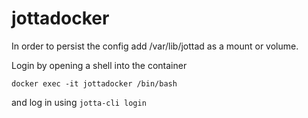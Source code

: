 # jottadocker
In order to persist the config add /var/lib/jottad as a mount or volume.

Login by opening a shell into the container

`docker exec -it jottadocker /bin/bash`

and log in using `jotta-cli login`
